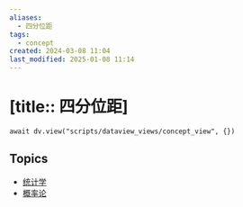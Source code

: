 ```yaml
---
aliases:
  - 四分位距
tags:
  - concept
created: 2024-03-08 11:04
last_modified: 2025-01-08 11:14
---
```


# [title:: 四分位距]

```dataviewjs
await dv.view("scripts/dataview_views/concept_view", {})
```

## Topics

- [统计学](_statistics_.md)
- [概率论](_probability_theory_.md)
